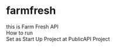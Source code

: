 # farmfresh
this is Farm Fresh API<br />
How to run<br />
Set as Start Up Project at PublicAPI Project<br />
